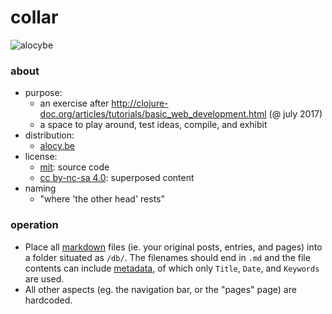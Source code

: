 # collar

![alocybe](https://alocy.be/img/alocybe-64.png "agaric")

### about

- purpose:
    - an exercise after http://clojure-doc.org/articles/tutorials/basic_web_development.html (@ july 2017)
    - a space to play around, test ideas, compile, and exhibit
- distribution:
    - [alocy.be](https://alocy.be)
- license:
    - [mit](https://raw.githubusercontent.com/agarick/collar/master/LICENSE): source code
    - [cc by-nc-sa 4.0](https://alocy.be/about): superposed content
- naming
    - "where 'the other head' rests"

### operation

- Place all [markdown](https://github.com/yogthos/markdown-clj) files (ie. your original posts, entries, and pages) into a folder situated as `/db/`. The filenames should end in `.md` and the file contents can include [metadata](https://github.com/fletcher/MultiMarkdown/wiki/MultiMarkdown-Syntax-Guide#metadata), of which only `Title`, `Date`, and `Keywords` are used.
- All other aspects (eg. the navigation bar, or the "pages" page) are hardcoded.
